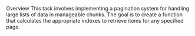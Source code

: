 Overview
This task involves implementing a pagination system for handling large lists of data in manageable chunks. The goal is to create a function that calculates the appropriate indexes to retrieve items for any specified page.
